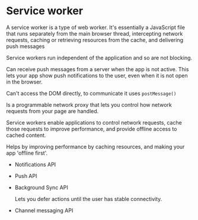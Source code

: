 # Service worker

A service worker is a type of web worker. It's essentially a JavaScript file that runs separately from the main browser thread, intercepting network requests, caching or retrieving resources from the cache, and delivering push messages

Service workers run independent of the application and so are not blocking.

Can receive push messages from a server when the app is not active. This lets your app show push notifications to the user, even when it is not open in the browser.

Can't access the DOM directly, to communicate it uses `postMessage()`

Is a programmable network proxy that lets you control how network requests from your page are handled.

Service workers enable applications to control network requests, cache those requests to improve performance, and provide offline access to cached content.

Helps by improving performance by caching resources, and making your app 'offline first'.

- Notifications API

- Push API

- Background Sync API

  Lets you defer actions until the user has stable connectivity.

- Channel messaging API
